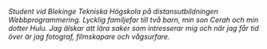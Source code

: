 *Student vid Blekinge Tekniska Högskola på distansutbildningen Webbprogrammering. Lycklig familjefar till två barn, min son Cerah och min dotter Hulu. Jag älskar att lära saker som intresserar mig och när jag får tid över är jag fotograf, filmskapare och vågsurfare.*